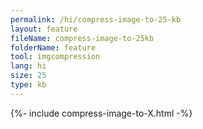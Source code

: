 ```yaml
---
permalink: /hi/compress-image-to-25-kb
layout: feature
fileName: compress-image-to-25kb
folderName: feature
tool: imgcompression
lang: hi
size: 25
type: kb
---
```


{%- include compress-image-to-X.html -%}
